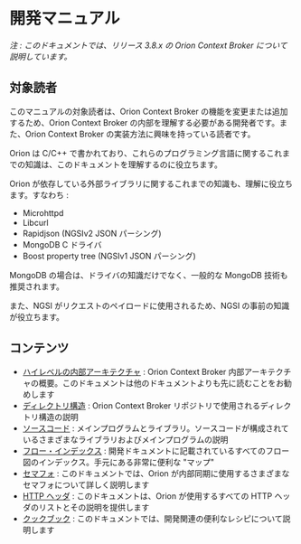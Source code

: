 # <a name="top"></a>開発マニュアル

*注 : このドキュメントでは、リリース 3.8.x の Orion Context Broker について説明しています。*

## 対象読者

このマニュアルの対象読者は、Orion Context Broker の機能を変更または追加するため、Orion Context Broker の内部を理解する必要がある開発者です。また、Orion Context Broker の実装方法に興味を持っている読者です。

Orion は C/C++ で書かれており、これらのプログラミング言語に関するこれまでの知識は、このドキュメントを理解するのに役立ちます。

Orion が依存している外部ライブラリに関するこれまでの知識も、理解に役立ちます。すなわち : 

* Microhttpd
* Libcurl
* Rapidjson (NGSIv2 JSON パーシング)
* MongoDB C ドライバ
* Boost property tree (NGSIv1 JSON パーシング)

MongoDB の場合は、ドライバの知識だけでなく、一般的な MongoDB 技術も推奨されます。

また、NGSI がリクエストのペイロードに使用されるため、NGSI の事前の知識が役立ちます。

## コンテンツ

* [ハイレベルの内部アーキテクチャ](architecture.md) : Orion Context Broker 内部アーキテクチャの概要。このドキュメントは他のドキュメントよりも先に読むことをお勧めします
* [ディレクトリ構造](directoryStructure.md) : Orion Context Broker リポジトリで使用されるディレクトリ構造の説明
* [ソースコード](sourceCode.md) : メインプログラムとライブラリ。ソースコードが構成されているさまざまなライブラリおよびメインプログラムの説明
* [フロー・インデックス](flowsIndex.md) : 開発ドキュメントに記載されているすべてのフロー図のインデックス。手元にある非常に便利な "マップ"
* [セマフォ](semaphores.md) : このドキュメントでは、Orion が内部同期に使用するさまざまなセマフォについて詳しく説明します
* [HTTP ヘッダ](httpHeaders.md) : このドキュメントは、Orion が使用するすべての HTTP ヘッダのリストとその説明を提供します
* [クックブック](cookbook.md) : このドキュメントでは、開発関連の便利なレシピについて説明します
